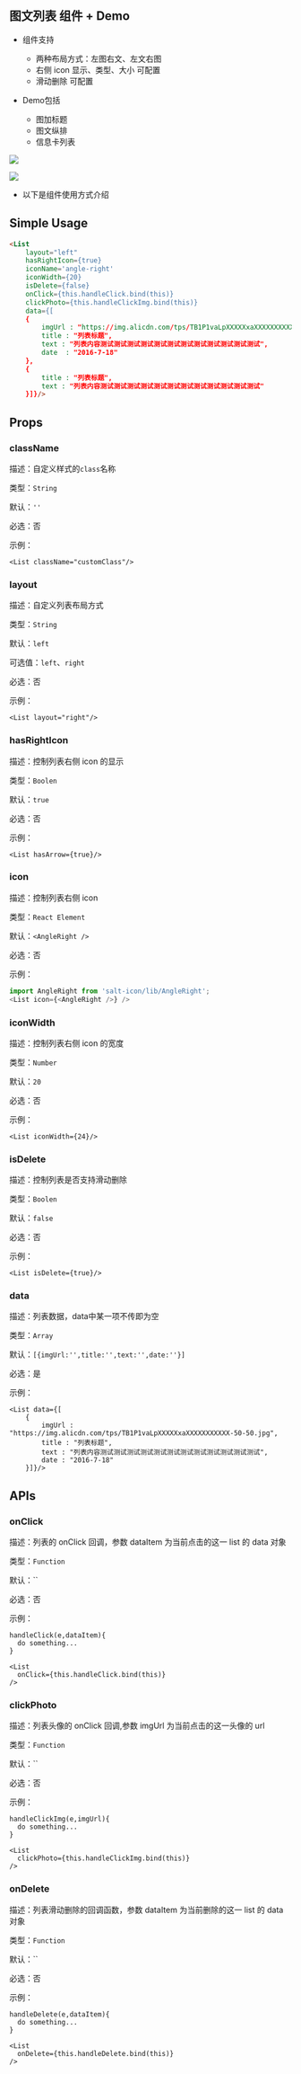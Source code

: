 

## 图文列表 组件 + Demo

- 组件支持
  - 两种布局方式：左图右文、左文右图
  - 右侧 icon 显示、类型、大小 可配置
  - 滑动删除 可配置

- Demo包括
  - 图加标题
  - 图文纵排
  - 信息卡列表

![](https://img.alicdn.com/tps/TB1nYvqJFXXXXasXFXXXXXXXXXX-292-743.png)

![](https://img.alicdn.com/tps/TB16LjXJFXXXXXfaXXXXXXXXXXX-291-603.png)

- 以下是组件使用方式介绍

## Simple Usage

```html
<List
    layout="left"
    hasRightIcon={true}
    iconName='angle-right'
    iconWidth={20}
    isDelete={false}
    onClick={this.handleClick.bind(this)}
    clickPhoto={this.handleClickImg.bind(this)}
    data={[
    {
        imgUrl : "https://img.alicdn.com/tps/TB1P1vaLpXXXXXxaXXXXXXXXXXX-50-50.jpg",
        title : "列表标题",
        text : "列表内容测试测试测试测试测试测试测试测试测试测试测试测试",
        date  : "2016-7-18"
    },
    {
        title : "列表标题",
        text : "列表内容测试测试测试测试测试测试测试测试测试测试测试测试"
    }]}/>
```

## Props

### className

描述：自定义样式的`class`名称

类型：`String`

默认：`''`

必选：否

示例：

```
<List className="customClass"/>
```

### layout

描述：自定义列表布局方式

类型：`String`

默认：`left`

可选值：`left`、`right`

必选：否

示例：

```
<List layout="right"/>
```

### hasRightIcon

描述：控制列表右侧 icon 的显示

类型：`Boolen`

默认：`true`

必选：否

示例：

```
<List hasArrow={true}/>
```

### icon

描述：控制列表右侧 icon

类型：`React Element`

默认：`<AngleRight />`

必选：否

示例：

```js
import AngleRight from 'salt-icon/lib/AngleRight';
<List icon={<AngleRight />} />
```
### iconWidth

描述：控制列表右侧 icon 的宽度

类型：`Number`

默认：`20`

必选：否

示例：

```
<List iconWidth={24}/>
```

### isDelete

描述：控制列表是否支持滑动删除

类型：`Boolen`

默认：`false`

必选：否

示例：

```
<List isDelete={true}/>
```
### data

描述：列表数据，data中某一项不传即为空

类型：`Array`

默认：`[{imgUrl:'',title:'',text:'',date:''}]`

必选：是

示例：

```
<List data={[
    {
        imgUrl : "https://img.alicdn.com/tps/TB1P1vaLpXXXXXxaXXXXXXXXXXX-50-50.jpg",
        title : "列表标题",
        text : "列表内容测试测试测试测试测试测试测试测试测试测试测试测试",
        date : "2016-7-18"
    }]}/>
```

## APIs

### onClick

描述：列表的 onClick 回调，参数 dataItem 为当前点击的这一 list 的 data 对象

类型：`Function`

默认：``

必选：否

示例：

```
handleClick(e,dataItem){
  do something...
}

<List
  onClick={this.handleClick.bind(this)}
/>
```

### clickPhoto

描述：列表头像的 onClick 回调,参数 imgUrl 为当前点击的这一头像的 url

类型：`Function`

默认：``

必选：否

示例：

```
handleClickImg(e,imgUrl){
  do something...
}

<List
  clickPhoto={this.handleClickImg.bind(this)}
/>
```

### onDelete

描述：列表滑动删除的回调函数，参数 dataItem 为当前删除的这一 list 的 data 对象

类型：`Function`

默认：``

必选：否

示例：

```
handleDelete(e,dataItem){
  do something...
}

<List
  onDelete={this.handleDelete.bind(this)}
/>
```

